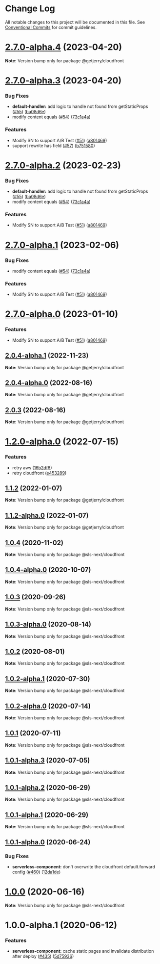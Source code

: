 # Change Log

All notable changes to this project will be documented in this file.
See [Conventional Commits](https://conventionalcommits.org) for commit guidelines.

# [2.7.0-alpha.4](https://github.com/serverless-nextjs/serverless-next.js/compare/@getjerry/cloudfront@2.7.0-alpha.3...@getjerry/cloudfront@2.7.0-alpha.4) (2023-04-20)

**Note:** Version bump only for package @getjerry/cloudfront

# [2.7.0-alpha.3](https://github.com/serverless-nextjs/serverless-next.js/compare/@getjerry/cloudfront@2.0.0...@getjerry/cloudfront@2.7.0-alpha.3) (2023-04-20)

### Bug Fixes

- **default-handler:** add logic to handle not found from getStaticProps ([#55](https://github.com/serverless-nextjs/serverless-next.js/issues/55)) ([ba08d6e](https://github.com/serverless-nextjs/serverless-next.js/commit/ba08d6ef85b4b1f20674f815a6e6694e8bdf1bde))
- modify content equals ([#54](https://github.com/serverless-nextjs/serverless-next.js/issues/54)) ([73c1a4a](https://github.com/serverless-nextjs/serverless-next.js/commit/73c1a4a92b1f3ed8b221739294bcf5827b48ac1c))

### Features

- Modify SN to support A/B Test ([#51](https://github.com/serverless-nextjs/serverless-next.js/issues/51)) ([a801469](https://github.com/serverless-nextjs/serverless-next.js/commit/a8014698303611844d8dc5de0e4bd9b030472a4b))
- support rewrite has field ([#57](https://github.com/serverless-nextjs/serverless-next.js/issues/57)) ([b751580](https://github.com/serverless-nextjs/serverless-next.js/commit/b751580ecf92be7825a9e74dce7c92a4c4fa71fd))

# [2.7.0-alpha.2](https://github.com/serverless-nextjs/serverless-next.js/compare/@getjerry/cloudfront@2.0.0...@getjerry/cloudfront@2.7.0-alpha.2) (2023-02-23)

### Bug Fixes

- **default-handler:** add logic to handle not found from getStaticProps ([#55](https://github.com/serverless-nextjs/serverless-next.js/issues/55)) ([ba08d6e](https://github.com/serverless-nextjs/serverless-next.js/commit/ba08d6ef85b4b1f20674f815a6e6694e8bdf1bde))
- modify content equals ([#54](https://github.com/serverless-nextjs/serverless-next.js/issues/54)) ([73c1a4a](https://github.com/serverless-nextjs/serverless-next.js/commit/73c1a4a92b1f3ed8b221739294bcf5827b48ac1c))

### Features

- Modify SN to support A/B Test ([#51](https://github.com/serverless-nextjs/serverless-next.js/issues/51)) ([a801469](https://github.com/serverless-nextjs/serverless-next.js/commit/a8014698303611844d8dc5de0e4bd9b030472a4b))

# [2.7.0-alpha.1](https://github.com/serverless-nextjs/serverless-next.js/compare/@getjerry/cloudfront@2.0.0...@getjerry/cloudfront@2.7.0-alpha.1) (2023-02-06)

### Bug Fixes

- modify content equals ([#54](https://github.com/serverless-nextjs/serverless-next.js/issues/54)) ([73c1a4a](https://github.com/serverless-nextjs/serverless-next.js/commit/73c1a4a92b1f3ed8b221739294bcf5827b48ac1c))

### Features

- Modify SN to support A/B Test ([#51](https://github.com/serverless-nextjs/serverless-next.js/issues/51)) ([a801469](https://github.com/serverless-nextjs/serverless-next.js/commit/a8014698303611844d8dc5de0e4bd9b030472a4b))

# [2.7.0-alpha.0](https://github.com/serverless-nextjs/serverless-next.js/compare/@getjerry/cloudfront@2.0.0...@getjerry/cloudfront@2.7.0-alpha.0) (2023-01-10)

### Features

- Modify SN to support A/B Test ([#51](https://github.com/serverless-nextjs/serverless-next.js/issues/51)) ([a801469](https://github.com/serverless-nextjs/serverless-next.js/commit/a8014698303611844d8dc5de0e4bd9b030472a4b))

## [2.0.4-alpha.1](https://github.com/serverless-nextjs/serverless-next.js/compare/@getjerry/cloudfront@2.0.0...@getjerry/cloudfront@2.0.4-alpha.1) (2022-11-23)

**Note:** Version bump only for package @getjerry/cloudfront

## [2.0.4-alpha.0](https://github.com/serverless-nextjs/serverless-next.js/compare/@getjerry/cloudfront@2.0.0...@getjerry/cloudfront@2.0.4-alpha.0) (2022-08-16)

**Note:** Version bump only for package @getjerry/cloudfront

## [2.0.3](https://github.com/serverless-nextjs/serverless-next.js/compare/@getjerry/cloudfront@2.0.0...@getjerry/cloudfront@2.0.3) (2022-08-16)

**Note:** Version bump only for package @getjerry/cloudfront

# [1.2.0-alpha.0](https://github.com/serverless-nextjs/serverless-next.js/compare/@getjerry/cloudfront@1.1.11...@getjerry/cloudfront@1.2.0-alpha.0) (2022-07-15)

### Features

- retry aws ([16b2df6](https://github.com/serverless-nextjs/serverless-next.js/commit/16b2df648ef4e0a407724ab45e3a1ddda20e3bc9))
- retry cloudfront ([e453289](https://github.com/serverless-nextjs/serverless-next.js/commit/e453289e5f1f2cac5b7d338da48c3e64d23f0be5))

## [1.1.2](https://github.com/serverless-nextjs/serverless-next.js/compare/@getjerry/cloudfront@1.1.2-alpha.0...@getjerry/cloudfront@1.1.2) (2022-01-07)

**Note:** Version bump only for package @getjerry/cloudfront

## [1.1.2-alpha.0](https://github.com/serverless-nextjs/serverless-next.js/compare/@getjerry/cloudfront@1.1.1...@getjerry/cloudfront@1.1.2-alpha.0) (2022-01-07)

**Note:** Version bump only for package @getjerry/cloudfront

## [1.0.4](https://github.com/serverless-nextjs/serverless-next.js/compare/@sls-next/cloudfront@1.0.4-alpha.0...@sls-next/cloudfront@1.0.4) (2020-11-02)

**Note:** Version bump only for package @sls-next/cloudfront

## [1.0.4-alpha.0](https://github.com/serverless-nextjs/serverless-next.js/compare/@sls-next/cloudfront@1.0.3...@sls-next/cloudfront@1.0.4-alpha.0) (2020-10-07)

**Note:** Version bump only for package @sls-next/cloudfront

## [1.0.3](https://github.com/serverless-nextjs/serverless-next.js/compare/@sls-next/cloudfront@1.0.3-alpha.0...@sls-next/cloudfront@1.0.3) (2020-09-26)

**Note:** Version bump only for package @sls-next/cloudfront

## [1.0.3-alpha.0](https://github.com/serverless-nextjs/serverless-next.js/compare/@sls-next/cloudfront@1.0.2...@sls-next/cloudfront@1.0.3-alpha.0) (2020-08-14)

**Note:** Version bump only for package @sls-next/cloudfront

## [1.0.2](https://github.com/serverless-nextjs/serverless-next.js/compare/@sls-next/cloudfront@1.0.2-alpha.1...@sls-next/cloudfront@1.0.2) (2020-08-01)

**Note:** Version bump only for package @sls-next/cloudfront

## [1.0.2-alpha.1](https://github.com/serverless-nextjs/serverless-next.js/compare/@sls-next/cloudfront@1.0.2-alpha.0...@sls-next/cloudfront@1.0.2-alpha.1) (2020-07-30)

**Note:** Version bump only for package @sls-next/cloudfront

## [1.0.2-alpha.0](https://github.com/serverless-nextjs/serverless-next.js/compare/@sls-next/cloudfront@1.0.1...@sls-next/cloudfront@1.0.2-alpha.0) (2020-07-14)

**Note:** Version bump only for package @sls-next/cloudfront

## [1.0.1](https://github.com/serverless-nextjs/serverless-next.js/compare/@sls-next/cloudfront@1.0.1-alpha.3...@sls-next/cloudfront@1.0.1) (2020-07-11)

**Note:** Version bump only for package @sls-next/cloudfront

## [1.0.1-alpha.3](https://github.com/serverless-nextjs/serverless-next.js/compare/@sls-next/cloudfront@1.0.1-alpha.2...@sls-next/cloudfront@1.0.1-alpha.3) (2020-07-05)

**Note:** Version bump only for package @sls-next/cloudfront

## [1.0.1-alpha.2](https://github.com/serverless-nextjs/serverless-next.js/compare/@sls-next/cloudfront@1.0.1-alpha.1...@sls-next/cloudfront@1.0.1-alpha.2) (2020-06-29)

**Note:** Version bump only for package @sls-next/cloudfront

## [1.0.1-alpha.1](https://github.com/serverless-nextjs/serverless-next.js/compare/@sls-next/cloudfront@1.0.1-alpha.0...@sls-next/cloudfront@1.0.1-alpha.1) (2020-06-29)

**Note:** Version bump only for package @sls-next/cloudfront

## [1.0.1-alpha.0](https://github.com/serverless-nextjs/serverless-next.js/compare/@sls-next/cloudfront@1.0.0...@sls-next/cloudfront@1.0.1-alpha.0) (2020-06-24)

### Bug Fixes

- **serverless-component:** don't overwrite the cloudfront default.forward config ([#460](https://github.com/serverless-nextjs/serverless-next.js/issues/460)) ([12da1de](https://github.com/serverless-nextjs/serverless-next.js/commit/12da1de31855b68b9addef801ec21dffd3202a21))

# [1.0.0](https://github.com/serverless-nextjs/serverless-next.js/compare/@sls-next/cloudfront@1.0.0-alpha.1...@sls-next/cloudfront@1.0.0) (2020-06-16)

**Note:** Version bump only for package @sls-next/cloudfront

# 1.0.0-alpha.1 (2020-06-12)

### Features

- **serverless-component:** cache static pages and invalidate distribution after deploy ([#435](https://github.com/serverless-nextjs/serverless-next.js/issues/435)) ([5d75936](https://github.com/serverless-nextjs/serverless-next.js/commit/5d759367be5a1c835b093f2713bc0b8cf1d92a82))
